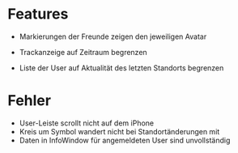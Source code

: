 Features
========

 * Markierungen der Freunde zeigen den jeweiligen Avatar

 * Trackanzeige auf Zeitraum begrenzen
 * Liste der User auf Aktualität des letzten Standorts begrenzen


Fehler
======

 * User-Leiste scrollt nicht auf dem iPhone
 * Kreis um Symbol wandert nicht bei Standortänderungen mit
 * Daten in InfoWindow für angemeldeten User sind unvollständig
